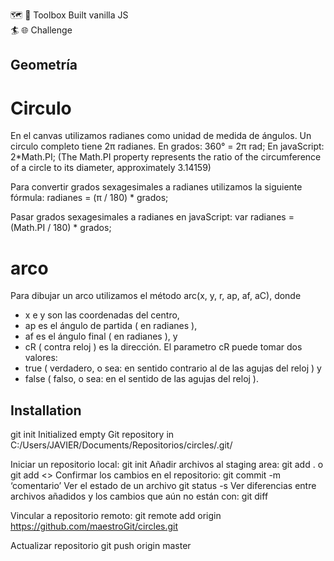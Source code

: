 🗺️ 
🧰 Toolbox Built vanilla JS  
🏄 
🌐 Challenge

## Geometría
# Circulo
En el canvas utilizamos radianes como unidad de medida de ángulos.
Un circulo completo tiene 2π radianes.
En grados: 360° = 2π rad;
En javaScript: 2*Math.PI;
(The Math.PI property represents the ratio of the circumference of a circle to its diameter, approximately 3.14159)

Para convertir grados sexagesimales a radianes utilizamos la siguiente fórmula:
radianes = (π / 180) * grados;

Pasar  grados sexagesimales a radianes en javaScript:
var radianes = (Math.PI / 180) * grados;

# arco
Para dibujar un arco utilizamos el método arc(x, y, r, ap, af, aC), donde
- x e y son las coordenadas del centro,
- ap es el ángulo de partida ( en radianes ),
- af es el ángulo final ( en radianes ), y
- cR ( contra reloj ) es la dirección.
El parametro cR puede tomar dos valores:
- true ( verdadero, o sea: en sentido contrario al de las agujas del reloj ) y
- false ( falso, o sea: en el sentido de las agujas del reloj ).

## Installation
git init
Initialized empty Git repository in C:/Users/JAVIER/Documents/Repositorios/circles/.git/

Iniciar un repositorio local:
    git init
Añadir archivos al staging area:
    git add . o git add <<archivo>>
Confirmar los cambios en el repositorio:
    git commit -m ‘comentario’
Ver el estado de un archivo git status -s
Ver diferencias entre archivos añadidos y los cambios que aún no están con:
     git diff

Vincular a repositorio remoto:
git remote add origin https://github.com/maestroGit/circles.git

Actualizar repositorio
git push origin master